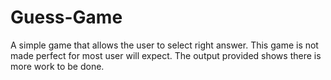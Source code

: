# Guess-Game

A simple game that allows the user to select right answer.
This game is not made perfect for most user will expect.
The output provided shows there is more work to be done.
